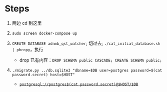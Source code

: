 # Steps

1. 两边 cd 到这里

2. `sudo screen docker-compose up`

3. `CREATE DATABASE adnmb_qst_watcher`; 切过去; `./cat_initial_database.sh | pbcopy`，执行
    * drop 已有内容：`DROP SCHEMA public CASCADE; CREATE SCHEMA public;`

4. `./migrate.py ../db.sqlite3 "dbname=$DB user=postgres password=$(cat password.secret) host=$HOST"`
    * ~~`postgresql://postgres$(cat password.secret)@$HOST/$DB`~~